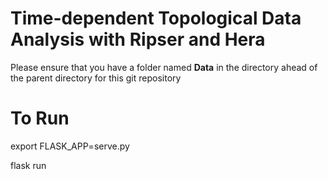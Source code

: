 # Time-dependent Topological Data Analysis with Ripser and Hera

Please ensure that you have a folder named __Data__ in the directory ahead of the parent directory for this git repository

# To Run

export FLASK_APP=serve.py

flask run
